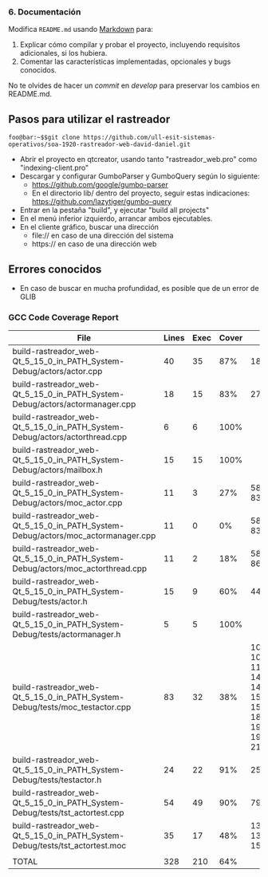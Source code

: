 ### 6. Documentación

Modifica `README.md` usando [Markdown](https://guides.github.com/features/mastering-markdown/) para:

1. Explicar cómo compilar y probar el proyecto, incluyendo requisitos adicionales, si los hubiera.
1. Comentar las características implementadas, opcionales y bugs conocidos.

No te olvides de hacer un _commit_ en _develop_ para preservar los cambios en README.md.

## Pasos para utilizar el rastreador
```console
foo@bar:~$$git clone https://github.com/ull-esit-sistemas-operativos/soa-1920-rastreador-web-david-daniel.git
```
- Abrir el proyecto en qtcreator, usando tanto "rastreador_web.pro" como "indexing-client.pro"
- Descargar y configurar GumboParser y GumboQuery según lo siguiente:
  - https://github.com/google/gumbo-parser
  - En el directorio lib/ dentro del proyecto, seguir estas indicaciones: https://github.com/lazytiger/gumbo-query
- Entrar en la pestaña "build", y ejecutar "build all projects"
- En el menú inferior izquierdo, arrancar ambos ejecutables.
- En el cliente gráfico, buscar una dirección
  - file:// en caso de una dirección del sistema
  - https:// en caso de una dirección web

## Errores conocidos
- En caso de buscar en mucha profundidad, es posible que de un error de GLIB

### GCC Code Coverage Report


| File                                                                            | Lines | Exec | Cover | Missing                                                                                                             |
| ------------------------------------------------------------------------------- | ----- | ---- | ----- | ------------------------------------------------------------------------------------------------------------------- |
| build-rastreador_web-Qt_5_15_0_in_PATH_System-Debug/actors/actor.cpp            | 40    | 35   | 87%   | 18, 58, 63-65                                                                                                       |
| build-rastreador_web-Qt_5_15_0_in_PATH_System-Debug/actors/actormanager.cpp     | 18    | 15   | 83%   | 27, 39, 44                                                                                                          |
| build-rastreador_web-Qt_5_15_0_in_PATH_System-Debug/actors/actorthread.cpp      | 6     | 6    | 100%  |                                                                                                                     |
| build-rastreador_web-Qt_5_15_0_in_PATH_System-Debug/actors/mailbox.h            | 15    | 15   | 100%  |                                                                                                                     |
| build-rastreador_web-Qt_5_15_0_in_PATH_System-Debug/actors/moc_actor.cpp        | 11    | 3    | 27%   | 58, 76, 78, 81, 83-86                                                                                               |
| build-rastreador_web-Qt_5_15_0_in_PATH_System-Debug/actors/moc_actormanager.cpp | 11    | 0    | 0%    | 58, 76, 78, 81, 83-86, 89, 91-92,                                                                                   |
| build-rastreador_web-Qt_5_15_0_in_PATH_System-Debug/actors/moc_actorthread.cpp  | 11    | 2    | 18%   | 58,81,83-86,89,91-92                                                                                                |
| build-rastreador_web-Qt_5_15_0_in_PATH_System-Debug/tests/actor.h               | 15    | 9    | 60%   | 44-49                                                                                                               |
| build-rastreador_web-Qt_5_15_0_in_PATH_System-Debug/tests/actormanager.h        | 5     | 5    | 100%  |                                                                                                                     |
| build-rastreador_web-Qt_5_15_0_in_PATH_System-Debug/tests/moc_testactor.cpp     | 83    | 32   | 38%   | 102,107-108,112-118,120,140,142-143,145-149,151-154,156-157,179,181-184,191,193-195,197-199,203,206-215,222,224-225 |
| build-rastreador_web-Qt_5_15_0_in_PATH_System-Debug/tests/testactor.h           | 24    | 22   | 91%   | 25, 27                                                                                                              |
| build-rastreador_web-Qt_5_15_0_in_PATH_System-Debug/tests/tst_actortest.cpp     | 54    | 49   | 90%   | 79-81, 96-97                                                                                                        |
| build-rastreador_web-Qt_5_15_0_in_PATH_System-Debug/tests/tst_actortest.moc     | 35    | 17   | 48%   | 130,132-135,138,140-150,152                                                                                         |
|                                                                                 |       |      |       |                                                                                                                     |
| TOTAL                                                                           | 328   | 210  | 64%   |                                                                                                                     |
